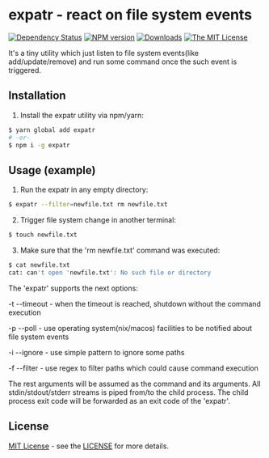 # expatr - react on file system events

[![Dependency Status](https://img.shields.io/david/baleyko/expatr.svg)](https://david-dm.org/baleyko/expatr)
[![NPM version](https://img.shields.io/npm/v/expatr.svg)](https://www.npmjs.com/package/expatr)
[![Downloads](https://img.shields.io/npm/dm/expatr.svg)](https://www.npmjs.com/package/expatr)
[![The MIT License](https://img.shields.io/badge/license-MIT-orange.svg)](http://opensource.org/licenses/MIT)

It's a tiny utility which just listen to file system events(like add/update/remove) and run some command once the such event is triggered.

## Installation

1. Install the expatr utility via npm/yarn:

```bash
$ yarn global add expatr
# -or-
$ npm i -g expatr
```

## Usage (example)

1. Run the expatr in any empty directory:

```bash
$ expatr --filter=newfile.txt rm newfile.txt
```

2. Trigger file system change in another terminal:

```bash
$ touch newfile.txt
```

3. Make sure that the 'rm newfile.txt' command was executed:

```bash
$ cat newfile.txt
cat: can't open 'newfile.txt': No such file or directory
```

The 'expatr' supports the next options:

-t --timeout - when the timeout is reached, shutdown without the command execution

-p --poll - use operating system(nix/macos) facilities to be notified about file system events

-i --ignore - use simple pattern to ignore some paths

-f --filter - use regex to filter paths which could cause command execution

The rest arguments will be assumed as the command and its arguments.
All stdin/stdout/stderr streams is piped from/to the child process.
The child process exit code will be forwarded as an exit code of the 'expatr'.

## License

[MIT License](https://opensource.org/licenses/MIT) - see the [LICENSE](https://github.com/baleyko/expatr/blob/master/LICENSE.md) for more details.
